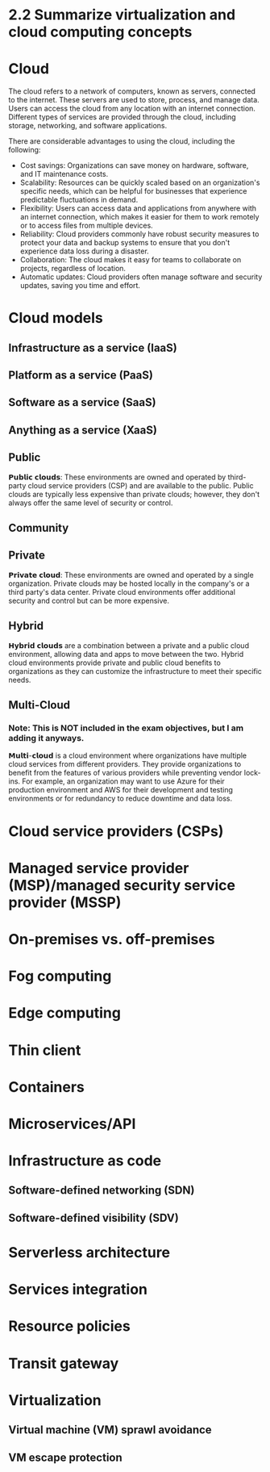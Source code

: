 # 2.2 Summarize virtualization and cloud computing concepts
# Cloud
The cloud refers to a network of computers, known as servers, connected to the internet. These servers are used to store, process, and manage data. Users can access the cloud from any location with an internet connection. Different types of services are provided through the cloud, including storage, networking, and software applications.

There are considerable advantages to using the cloud, including the following:

- Cost savings: Organizations can save money on hardware, software, and IT maintenance costs.
- Scalability: Resources can be quickly scaled based on an organization's specific needs, which can be helpful for businesses that experience predictable fluctuations in demand.
- Flexibility: Users can access data and applications from anywhere with an internet connection, which makes it easier for them to work remotely or to access files from multiple devices.
- Reliability: Cloud providers commonly have robust security measures to protect your data and backup systems to ensure that you don't experience data loss during a disaster.
- Collaboration: The cloud makes it easy for teams to collaborate on projects, regardless of location.
- Automatic updates: Cloud providers often manage software and security updates, saving you time and effort.
# Cloud models
## Infrastructure as a service (IaaS)

## Platform as a service (PaaS)

## Software as a service (SaaS)

## Anything as a service (XaaS)

## Public
𝗣𝘂𝗯𝗹𝗶𝗰 𝗰𝗹𝗼𝘂𝗱𝘀: These environments are owned and operated by third-party cloud service providers (CSP) and are available to the public. Public clouds are typically less expensive than private clouds; however, they don't always offer the same level of security or control.
## Community

## Private
𝗣𝗿𝗶𝘃𝗮𝘁𝗲 𝗰𝗹𝗼𝘂𝗱: These environments are owned and operated by a single organization. Private clouds may be hosted locally in the company's or a third party's data center. Private cloud environments offer additional security and control but can be more expensive.
## Hybrid
𝗛𝘆𝗯𝗿𝗶𝗱 𝗰𝗹𝗼𝘂𝗱𝘀 are a combination between a private and a public cloud environment, allowing data and apps to move between the two. Hybrid cloud environments provide private and public cloud benefits to organizations as they can customize the infrastructure to meet their specific needs.

## Multi-Cloud
### Note: This is NOT included in the exam objectives, but I am adding it anyways.
𝗠𝘂𝗹𝘁𝗶-𝗰𝗹𝗼𝘂𝗱 is a cloud environment where organizations have multiple cloud services from different providers. They provide organizations to benefit from the features of various providers while preventing vendor lock-ins. For example, an organization may want to use Azure for their production environment and AWS for their development and testing environments or for redundancy to reduce downtime and data loss.
# Cloud service providers (CSPs)

# Managed service provider (MSP)/managed security service provider (MSSP)

# On-premises vs. off-premises

# Fog computing

# Edge computing

# Thin client

# Containers

# Microservices/API

# Infrastructure as code

## Software-defined networking (SDN)

## Software-defined visibility (SDV)

# Serverless architecture

# Services integration

# Resource policies

# Transit gateway

# Virtualization

## Virtual machine (VM) sprawl avoidance

## VM escape protection